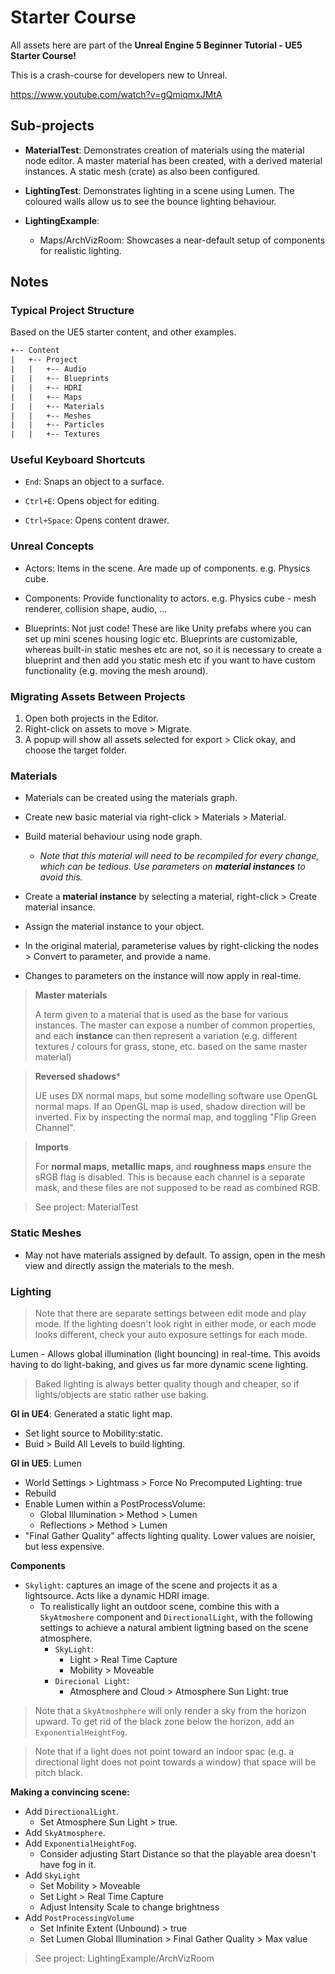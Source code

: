 # Starter Course

All assets here are part of the **Unreal Engine 5 Beginner Tutorial - UE5 Starter Course!**

This is a crash-course for developers new to Unreal.

https://www.youtube.com/watch?v=gQmiqmxJMtA

## Sub-projects

- **MaterialTest**: Demonstrates creation of materials using the material node editor. A master material has been created, with a derived material instances. A static mesh (crate) as also been configured.

- **LightingTest**: Demonstrates lighting in a scene using Lumen. The coloured walls allow us to see the bounce lighting behaviour.

- **LightingExample**:
  - Maps/ArchVizRoom: Showcases a near-default setup of components for realistic lighting.

## Notes

### Typical Project Structure

Based on the UE5 starter content, and other examples.

```txt
+-- Content
|   +-- Project
|   |   +-- Audio
|   |   +-- Blueprints
|   |   +-- HDRI
|   |   +-- Maps
|   |   +-- Materials
|   |   +-- Meshes
|   |   +-- Particles
|   |   +-- Textures
```

### Useful Keyboard Shortcuts

- `End`: Snaps an object to a surface.

- `Ctrl+E`: Opens object for editing.
- `Ctrl+Space`: Opens content drawer.


### Unreal Concepts

- Actors: Items in the scene. Are made up of components. e.g. Physics cube.
- Components: Provide functionality to actors. e.g. Physics cube - mesh renderer, collision shape, audio, ...

- Blueprints: Not just code! These are like Unity prefabs where you can set up mini scenes housing logic etc. Blueprints are customizable, whereas built-in static meshes etc are not, so it is necessary to create a blueprint and then add you static mesh etc if you want to have custom functionality (e.g. moving the mesh around).

### Migrating Assets Between Projects

1. Open both projects in the Editor.
2. Right-click on assets to move > Migrate.
3. A popup will show all assets selected for export > Click okay, and choose the target folder.

### Materials

- Materials can be created using the materials graph.
- Create new basic material via right-click > Materials > Material.
- Build material behaviour using node graph.
  - *Note that this material will need to be recompiled for every change, which can be tedious. Use parameters on **material instances** to avoid this.*

- Create a **material instance** by selecting a material, right-click > Create material insance.
- Assign the material instance to your object.
- In the original material, parameterise values by right-clicking the nodes > Convert to parameter, and provide a name.
- Changes to parameters on the instance will now apply in real-time.

> **Master materials**
>
> A term given to a material that is used as the base for various instances. The master can expose a number of common properties, and each **instance** can then represent a variation (e.g. different textures / colours for grass, stone, etc. based on the same master material)

> **Reversed shadows***
>
> UE uses DX normal maps, but some modelling software use OpenGL normal maps.
> If an OpenGL map is used, shadow direction will be inverted.
> Fix by inspecting the normal map, and toggling "Flip Green Channel".

> **Imports**
>
> For **normal maps**, **metallic maps**, and **roughness maps** ensure the sRGB flag is disabled. This is because each channel is a separate mask, and these files are not supposed to be read as combined RGB.

> See project: MaterialTest

### Static Meshes

- May not have materials assigned by default. To assign, open in the mesh view and directly assign the materials to the mesh.

### Lighting

> Note that there are separate settings between edit mode and play mode. If the lighting doesn't look right in either mode, or each mode looks different, check your auto exposure settings for each mode.

Lumen - Allows global illumination (light bouncing) in real-time. This avoids having to do light-baking, and gives us far more dynamic scene lighting.

> Baked lighting is always better quality though and cheaper, so if lights/objects are static rather use baking.

**GI in UE4**: Generated a static light map.

- Set light source to Mobility:static.
- Buid > Build All Levels to build lighting.

**GI in UE5**: Lumen

- World Settings > Lightmass > Force No Precomputed Lighting: true
- Rebuild
- Enable Lumen within a PostProcessVolume:
  - Global Illumination > Method > Lumen
  - Reflections > Method > Lumen
- "Final Gather Quality" affects lighting quality. Lower values are noisier, but less expensive.

**Components**

- `Skylight`: captures an image of the scene and projects it as a lightsource. Acts like a dynamic HDRI image.
  - To realistically light an outdoor scene, combine this with a `SkyAtmoshere` component and `DirectionalLight`, with the following settings to achieve a natural ambient ligtning based on the scene atmosphere.
    - `SkyLight`:
      - Light > Real Time Capture
      - Mobility > Moveable
    - `Direcional Light`:
      - Atmosphere and Cloud > Atmosphere Sun Light: true

> Note that a `SkyAtmoshphere` will only render a sky from the horizon upward. To get rid of the black zone below the horizon, add an `ExponentialHeightFog`.

> Note that if a light does not point toward an indoor spac (e.g. a directional light does not point towards a window) that space will be pitch black.

**Making a convincing scene:**

- Add `DirectionalLight`.
  - Set Atmosphere Sun Light > true.
- Add `SkyAtmosphere`. 
- Add `ExponentialHeightFog`.
  - Consider adjusting Start Distance so that the playable area doesn't have fog in it.
- Add `SkyLight`
  - Set Mobility > Moveable
  - Set Light > Real Time Capture
  - Adjust Intensity Scale to change brightness
- Add `PostProcessingVolume`
  - Set Infinite Extent (Unbound) > true
  - Set Lumen Global Illumination > Final Gather Quality > Max value

> See project: LightingExample/ArchVizRoom